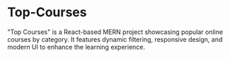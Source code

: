 # Top-Courses
 "Top Courses" is a React-based MERN project showcasing popular online courses by category. It features dynamic filtering, responsive design, and modern UI to enhance the learning experience.
